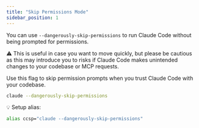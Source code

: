 ```yaml
---
title: "Skip Permissions Mode"
sidebar_position: 1
---
```


You can use `--dangerously-skip-permissions` to run Claude Code without being prompted for permissions. 

⚠️ This is useful in case you want to move quickly, but please be cautious as this may introduce you to risks if Claude Code makes unintended changes to your codebase or  MCP requests.

Use this flag to skip permission prompts when you trust Claude Code with your codebase.

```bash
claude --dangerously-skip-permissions
```

💡 Setup alias:

```bash
alias ccsp="claude --dangerously-skip-permissions"
```